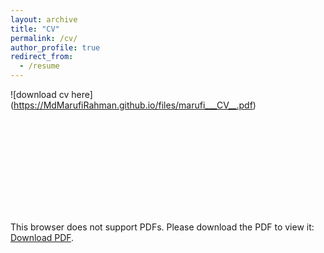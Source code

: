 ```yaml
---
layout: archive
title: "CV"
permalink: /cv/
author_profile: true
redirect_from:
  - /resume
---
```


![download cv here] (https://MdMarufiRahman.github.io/files/marufi___CV__.pdf)

<object data="files/marufi_CV_v1_.pdf" type="application/pdf" width="700px" height="700px">
    <embed src="files/marufi_CV_v1_.pdf">
        <p>This browser does not support PDFs. Please download the PDF to view it: <a href="files/marufi_CV_v1_.pdf">Download PDF</a>.</p>
    </embed>
</object>
